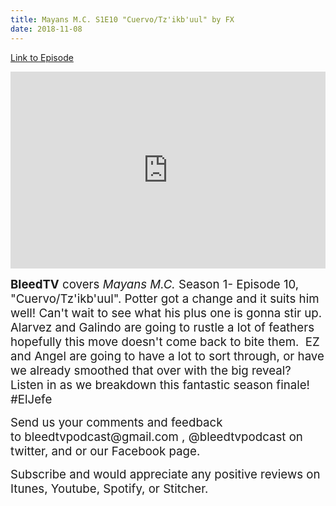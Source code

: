 ```yaml
---
title: Mayans M.C. S1E10 "Cuervo/Tz'ikb'uul" by FX
date: 2018-11-08
---
```


[Link to Episode](https://BleedTV.podbean.com/e/mayans-mc-s1e10-cuervotzikbuul-by-fx/)

<iframe src="https://www.podbean.com/media/player/ijfk4-9e9955?from=site&vjs=1&skin=1&fonts=Helvetica&auto=0&download=1" height="315" width="100%" frameborder="0" scrolling="no" data-name="pb-iframe-player"></iframe>

<p><span style="font-size:14pt;"><strong>BleedTV</strong> covers <em>Mayans M.C.</em> Season 1- Episode 10, "Cuervo/Tz'ikb'uul". Potter got a change and it suits him well! Can't wait to see what his plus one is gonna stir up.  Alarvez and Galindo are going to rustle a lot of feathers hopefully this move doesn't come back to bite them.  EZ and Angel are going to have a lot to sort through, or have we already smoothed that over with the big reveal? Listen in as we breakdown this fantastic season finale!  #ElJefe</span></p>
<p><span style="font-size:14pt;">Send us your comments and feedback to bleedtvpodcast@gmail.com , @bleedtvpodcast on twitter, and or our Facebook page. </span></p>
<p><span style="font-size:14pt;">Subscribe and would appreciate any positive reviews on Itunes, Youtube, Spotify, or Stitcher.</span></p>
